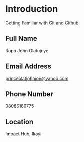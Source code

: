 # Introduction
Getting Familiar with Git and Github

## Full Name
Ropo John Olatujoye

## Email Address
princeolatjohnjoe@yahoo.com

## Phone Number
08086180775

## Location
Impact Hub, Ikoyi